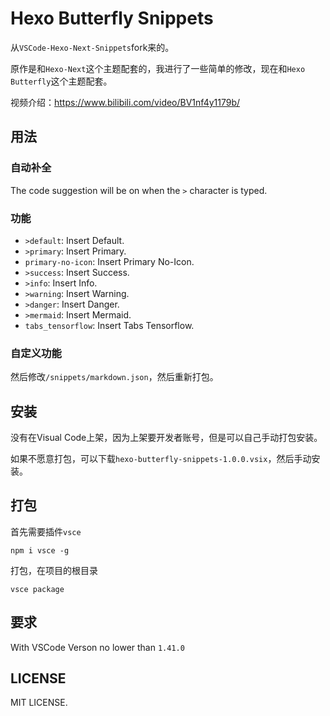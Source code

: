 # Hexo Butterfly Snippets

从`VSCode-Hexo-Next-Snippets`fork来的。

原作是和`Hexo-Next`这个主题配套的，我进行了一些简单的修改，现在和`Hexo Butterfly`这个主题配套。

视频介绍：https://www.bilibili.com/video/BV1nf4y1179b/

## 用法

### 自动补全

The code suggestion will be on when the `>` character is typed.

### 功能

- `>default`: Insert Default.
- `>primary`: Insert Primary.
- `primary-no-icon`: Insert Primary No-Icon.
- `>success`: Insert Success.
- `>info`: Insert Info.
- `>warning`: Insert Warning.
- `>danger`: Insert Danger.
- `>mermaid`: Insert Mermaid.
- `tabs_tensorflow`: Insert Tabs Tensorflow.

### 自定义功能
然后修改`/snippets/markdown.json`，然后重新打包。

## 安装

没有在Visual Code上架，因为上架要开发者账号，但是可以自己手动打包安装。

如果不愿意打包，可以下载`hexo-butterfly-snippets-1.0.0.vsix`，然后手动安装。

## 打包

首先需要插件`vsce`
```
npm i vsce -g
```
打包，在项目的根目录
```
vsce package
```

## 要求

With VSCode Verson no lower than `1.41.0`

## LICENSE

MIT LICENSE.